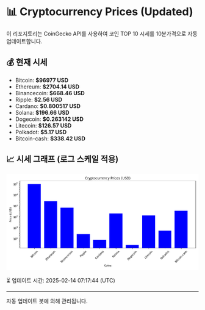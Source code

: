
# 📊 Cryptocurrency Prices (Updated)

이 리포지토리는 CoinGecko API를 사용하여 코인 TOP 10 시세를 10분가격으로 자동 업데이트합니다.

## 💰 현재 시세
- Bitcoin: **$96977 USD**
- Ethereum: **$2704.14 USD**
- Binancecoin: **$668.46 USD**
- Ripple: **$2.56 USD**
- Cardano: **$0.800517 USD**
- Solana: **$196.66 USD**
- Dogecoin: **$0.263142 USD**
- Litecoin: **$126.57 USD**
- Polkadot: **$5.17 USD**
- Bitcoin-cash: **$338.42 USD**

## 📈 시세 그래프 (로그 스케일 적용)
![Crypto Prices](crypto_prices.png)

⏳ 업데이트 시간: 2025-02-14 07:17:44 (UTC)

---
자동 업데이트 봇에 의해 관리됩니다.
